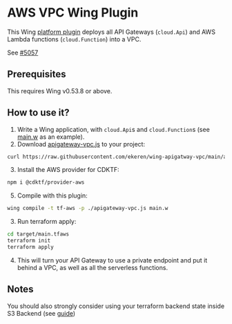 # AWS VPC Wing Plugin

This Wing [platform plugin](https://www.winglang.io/docs/concepts/platforms#custom-platforms) deploys
all API Gateways (`cloud.Api`) and AWS Lambda functions (`cloud.Function`) into a VPC. 

See [#5057](https://github.com/winglang/wing/issues/5057)

## Prerequisites

This requires Wing v0.53.8 or above.

## How to use it?

1. Write a Wing application, with `cloud.Api`s and `cloud.Function`s (see [main.w](/main.w) as an example).
2. Download [apigateway-vpc.js](/apigateway-vpc.js) to your project:
  ```sh
  curl https://raw.githubusercontent.com/ekeren/wing-apigatway-vpc/main/apigateway-vpc.js -o apigateway-vpc.js
  ```
3. Install the AWS provider for CDKTF:
  ```sh
  npm i @cdktf/provider-aws
  ```
5. Compile with this plugin:
  ```sh
  wing compile -t tf-aws -p ./apigateway-vpc.js main.w
  ```
3. Run terraform apply:
  ```sh
  cd target/main.tfaws
  terraform init
  terraform apply
  ```
4. This will turn your API Gateway to use a private endpoint and put it behind a VPC, as well as all the serverless functions.

## Notes

You should also strongly consider using your terraform backend state inside S3 Backend (see [guide]([url](https://www.winglang.io/docs/guides/terraform-backends)https://www.winglang.io/docs/guides/terraform-backends))
